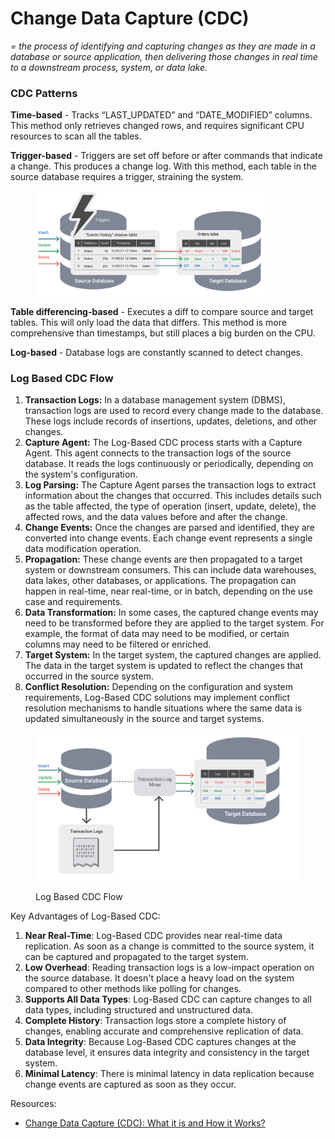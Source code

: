 # Change Data Capture (CDC)

_= the process of identifying and capturing changes as they are made in a database or source application, then delivering those changes in real time to a downstream process, system, or data lake._

### CDC Patterns

**Time-based** - Tracks “LAST\_UPDATED” and “DATE\_MODIFIED” columns. This method only retrieves changed rows, and requires significant CPU resources to scan all the tables.

**Trigger-based** - Triggers are set off before or after commands that indicate a change. This produces a change log. With this method, each table in the source database requires a trigger, straining the system.

<figure><img src="../.gitbook/assets/image (7).png" alt="" width="375"><figcaption></figcaption></figure>

**Table differencing-based** - Executes a diff to compare source and target tables. This will only load the data that differs. This method is more comprehensive than timestamps, but still places a big burden on the CPU.

**Log-based** - Database logs are constantly scanned to detect changes.



### Log Based CDC Flow

1. **Transaction Logs:** In a database management system (DBMS), transaction logs are used to record every change made to the database. These logs include records of insertions, updates, deletions, and other changes.
2. **Capture Agent:** The Log-Based CDC process starts with a Capture Agent. This agent connects to the transaction logs of the source database. It reads the logs continuously or periodically, depending on the system's configuration.
3. **Log Parsing:** The Capture Agent parses the transaction logs to extract information about the changes that occurred. This includes details such as the table affected, the type of operation (insert, update, delete), the affected rows, and the data values before and after the change.
4. **Change Events:** Once the changes are parsed and identified, they are converted into change events. Each change event represents a single data modification operation.
5. **Propagation:** These change events are then propagated to a target system or downstream consumers. This can include data warehouses, data lakes, other databases, or applications. The propagation can happen in real-time, near real-time, or in batch, depending on the use case and requirements.
6. **Data Transformation:** In some cases, the captured change events may need to be transformed before they are applied to the target system. For example, the format of data may need to be modified, or certain columns may need to be filtered or enriched.
7. **Target System:** In the target system, the captured changes are applied. The data in the target system is updated to reflect the changes that occurred in the source system.
8. **Conflict Resolution:** Depending on the configuration and system requirements, Log-Based CDC solutions may implement conflict resolution mechanisms to handle situations where the same data is updated simultaneously in the source and target systems.

<figure><img src="../.gitbook/assets/image (6).png" alt=""><figcaption><p>Log Based CDC Flow</p></figcaption></figure>

Key Advantages of Log-Based CDC:

1. **Near Real-Time**: Log-Based CDC provides near real-time data replication. As soon as a change is committed to the source system, it can be captured and propagated to the target system.
2. **Low Overhead**: Reading transaction logs is a low-impact operation on the source database. It doesn't place a heavy load on the system compared to other methods like polling for changes.
3. **Supports All Data Types**: Log-Based CDC can capture changes to all data types, including structured and unstructured data.
4. **Complete History**: Transaction logs store a complete history of changes, enabling accurate and comprehensive replication of data.
5. **Data Integrity**: Because Log-Based CDC captures changes at the database level, it ensures data integrity and consistency in the target system.
6. **Minimal Latency**: There is minimal latency in data replication because change events are captured as soon as they occur.



Resources:

* [Change Data Capture (CDC): What it is and How it Works?](https://dbconvert.com/blog/change-data-capture-cdc-what-it-is-and-how-it-works/)
